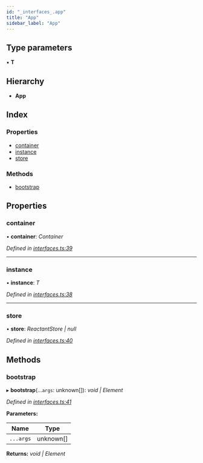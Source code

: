 ```yaml
---
id: "_interfaces_.app"
title: "App"
sidebar_label: "App"
---
```


## Type parameters

▪ **T**

## Hierarchy

* **App**

## Index

### Properties

* [container](_interfaces_.app.md#container)
* [instance](_interfaces_.app.md#instance)
* [store](_interfaces_.app.md#store)

### Methods

* [bootstrap](_interfaces_.app.md#bootstrap)

## Properties

###  container

• **container**: *Container*

*Defined in [interfaces.ts:39](https://github.com/unadlib/reactant/blob/950d72fe/packages/reactant/src/interfaces.ts#L39)*

___

###  instance

• **instance**: *T*

*Defined in [interfaces.ts:38](https://github.com/unadlib/reactant/blob/950d72fe/packages/reactant/src/interfaces.ts#L38)*

___

###  store

• **store**: *ReactantStore | null*

*Defined in [interfaces.ts:40](https://github.com/unadlib/reactant/blob/950d72fe/packages/reactant/src/interfaces.ts#L40)*

## Methods

###  bootstrap

▸ **bootstrap**(...`args`: unknown[]): *void | Element*

*Defined in [interfaces.ts:41](https://github.com/unadlib/reactant/blob/950d72fe/packages/reactant/src/interfaces.ts#L41)*

**Parameters:**

Name | Type |
------ | ------ |
`...args` | unknown[] |

**Returns:** *void | Element*
